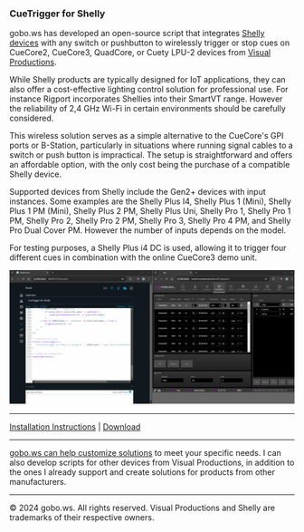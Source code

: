 ### CueTrigger for Shelly

gobo.ws has developed an open-source script that integrates [Shelly devices](https://www.shelly.com/) with any switch or pushbutton to wirelessly trigger or stop cues on CueCore2, CueCore3, QuadCore, or Cuety LPU-2 devices from [Visual Productions](https://www.visualproductions.nl/).

While Shelly products are typically designed for IoT applications, they can also offer a cost-effective lighting control solution for professional use. For instance Rigport incorporates Shellies into their SmartVT range. However the reliability of 2,4 GHz Wi-Fi in certain environments should be carefully considered.

This wireless solution serves as a simple alternative to the CueCore's GPI ports or B-Station, particularly in situations where running signal cables to a switch or push button is impractical.
The setup is straightforward and offers an affordable option, with the only cost being the purchase of a compatible Shelly device.

Supported devices from Shelly include the Gen2+ devices with input instances. Some examples are the Shelly Plus I4, Shelly Plus 1 (Mini), Shelly Plus 1 PM (Mini), Shelly Plus 2 PM, Shelly Plus Uni, Shelly Pro 1, Shelly Pro 1 PM, Shelly Pro 2, Shelly Pro 2 PM, Shelly Pro 3, Shelly Pro 4 PM, and Shelly Pro Dual Cover PM. However the number of inputs depends on the model.


For testing purposes, a Shelly Plus i4 DC is used, allowing it to trigger four different cues in combination with the online CueCore3 demo unit.

<img src="gfx/cuetrigger_for_shelly.gif" alt="CueTrigger for Shelly" width="1910" />

---
[Installation Instructions](INSTALL.md) | [Download](script/cuetrigger-for-shelly.mjs)

---

[gobo.ws can help customize solutions](mailto:hello@gobo.ws) to meet your specific needs. I can also develop scripts for other devices from Visual Productions, in addition to the ones I already support and create solutions for products from other manufacturers.


---

© 2024 gobo.ws. All rights reserved.
Visual Productions and Shelly are trademarks of their respective owners.
